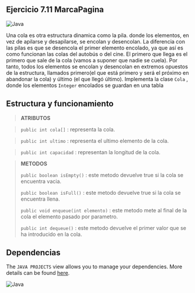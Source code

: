 ## Ejercicio 7.11 MarcaPagina 
![Java](https://img.shields.io/badge/java-%23ED8B00.svg?style=for-the-badge&logo=java&logoColor=white)

Una cola es otra estructura dinamica como la pila. donde los elementos, en vez de apilarse y desapilarse, se encolan y desencolan. La diferencia con las pilas es que se desencola el primer elemento encolado, ya que así es como funcionan las colas del autobús o del cine. El primero que llega es el primero que sale de la cola (vamos a suponer que nadie se cuela). Por tanto, todos los elementos se encolan y desencolan en extremos opuestos de la estructura, llamados primero(el que está primero y será el próximo en abandonar la cola) y último (el que llegó último). Implementa la clase `Cola` , donde los elementos `Integer` encolados se guardan en una tabla

## Estructura y funcionamiento

> **ATRIBUTOS**

> `public int cola[]` : representa la cola.

> `public int ultimo` : representa el ultimo elemento de la cola.

> `public int capacidad` : representan la longitud de la cola.

> **METODOS**
>
> `public boolean isEmpty()` : este metodo devuelve true si la cola se encuentra vacia.
>
> `public boolean isFull()` : este metodo devuelve true si la cola se encuentra llena.
>
> `public void enqueue(int elemento)` : este metodo mete al final de la cola el elemento pasado por parametro. 
>
> `public int dequeue()` : este metodo devuelve el primer valor que se ha introducido en la cola.  
>

## Dependencias

The `JAVA PROJECTS` view allows you to manage your dependencies. More details can be found [here](https://github.com/microsoft/vscode-java-dependency#manage-dependencies).

![Java](https://img.shields.io/badge/java-%23ED8B00.svg?style=for-the-badge&logo=java&logoColor=white)
